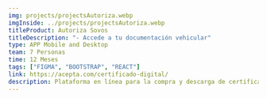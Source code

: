 ```yaml
---
img: projects/projectsAutoriza.webp
imgInside: ../projects/projectsAutoriza.webp
titleProduct: Autoriza Sovos
titleDescription: "- Accede a tu documentación vehicular"
type: APP Mobile and Desktop
team: 7 Personas
time: 12 Meses
tags: ["FIGMA", "BOOTSTRAP", "REACT"]
link: https://acepta.com/certificado-digital/
description: Plataforma en línea para la compra y descarga de certificados digitales, utilizados para firmar documentos electrónicos de manera segura y cumpliendo normativas. Permite a los usuarios adquirir, gestionar y aplicar firmas digitales, agilizando procesos administrativos y garantizando la autenticidad de los documentos
---
```

